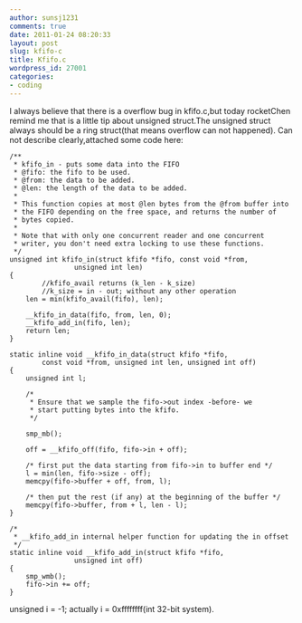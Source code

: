 ```yaml
---
author: sunsj1231
comments: true
date: 2011-01-24 08:20:33
layout: post
slug: kfifo-c
title: Kfifo.c
wordpress_id: 27001
categories:
- coding
---
```


I always believe that there is a overflow bug in kfifo.c,but today rocketChen remind me that is a little tip about unsigned struct.The unsigned struct always should be a ring struct(that means overflow can not happened).  Can not describe clearly,attached some code here:






    
    /**
     * kfifo_in - puts some data into the FIFO
     * @fifo: the fifo to be used.
     * @from: the data to be added.
     * @len: the length of the data to be added.
     *
     * This function copies at most @len bytes from the @from buffer into
     * the FIFO depending on the free space, and returns the number of
     * bytes copied.
     *
     * Note that with only one concurrent reader and one concurrent
     * writer, you don't need extra locking to use these functions.
     */
    unsigned int kfifo_in(struct kfifo *fifo, const void *from,
    				unsigned int len)
    {
            //kfifo_avail returns (k_len - k_size)
            //k_size = in - out; without any other operation
    	len = min(kfifo_avail(fifo), len);
    
    	__kfifo_in_data(fifo, from, len, 0);
    	__kfifo_add_in(fifo, len);
    	return len;
    }
    
    static inline void __kfifo_in_data(struct kfifo *fifo,
    		const void *from, unsigned int len, unsigned int off)
    {
    	unsigned int l;
    
    	/*
    	 * Ensure that we sample the fifo->out index -before- we
    	 * start putting bytes into the kfifo.
    	 */
    
    	smp_mb();
    
    	off = __kfifo_off(fifo, fifo->in + off);
    
    	/* first put the data starting from fifo->in to buffer end */
    	l = min(len, fifo->size - off);
    	memcpy(fifo->buffer + off, from, l);
    
    	/* then put the rest (if any) at the beginning of the buffer */
    	memcpy(fifo->buffer, from + l, len - l);
    }
    
    /*
     * __kfifo_add_in internal helper function for updating the in offset
     */
    static inline void __kfifo_add_in(struct kfifo *fifo,
    				unsigned int off)
    {
    	smp_wmb();
    	fifo->in += off;
    }




unsigned i = -1; actually i = 0xffffffff(int 32-bit system).



